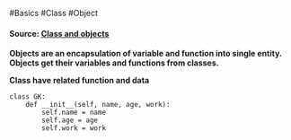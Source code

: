 #Basics #Class #Object

#### Source: [Class and objects](https://www.learnpython.org/en/Classes_and_Objects)

**Objects are an encapsulation of variable and function into single entity. Objects get their variables and functions from classes.**

**Class have related function and data**

```
class GK:
    def __init__(self, name, age, work):
        self.name = name
        self.age = age
        self.work = work
        
        
```